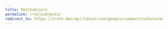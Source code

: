 ```yaml
---
title: Re2jSubjects
permalink: /re2jsubjects/
redirect_to: https://truth.dev/api/latest/com/google/common/truth/extensions/re2j/Re2jSubjects.html
---
```

